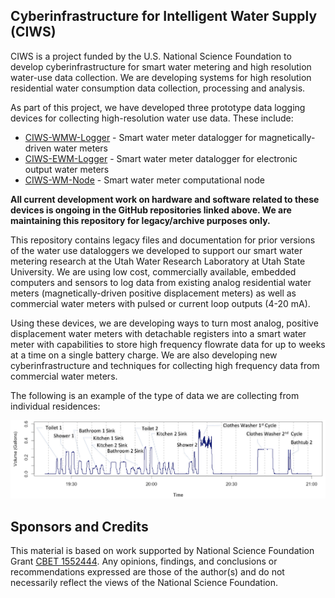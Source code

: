 ## Cyberinfrastructure for Intelligent Water Supply (CIWS)

CIWS is a project funded by the U.S. National Science Foundation to develop cyberinfrastructure for smart water metering and high resolution water-use data collection. We are developing systems for high resolution residential water consumption data collection, processing and analysis.

As part of this project, we have developed three prototype data logging devices for collecting high-resolution water use data. These include:

* [CIWS-WMW-Logger](https://github.com/UCHIC/CIWS-MWM-Logger) - Smart water meter datalogger for magnetically-driven water meters
* [CIWS-EWM-Logger](https://github.com/UCHIC/CIWS-EWM-Logger) - Smart water meter datalogger for electronic output water meters
* [CIWS-WM-Node](https://github.com/UCHIC/CIWS-WM-Node) - Smart water meter computational node

**All current development work on hardware and software related to these devices is ongoing in the GitHub repositories linked above. We are maintaining this repository for legacy/archive purposes only.**

This repository contains legacy files and documentation for prior versions of the water use dataloggers we developed to support our smart water metering research at the Utah Water Research Laboratory at Utah State University. We are using low cost, commercially available, embedded computers and sensors to log data from existing analog residential water meters (magnetically-driven positive displacement meters) as well as commercial water meters with pulsed or current loop outputs (4-20 mA). 

Using these devices, we are developing ways to turn most analog, positive displacement water meters with detachable registers into a smart water meter with capabilities to store high frequency flowrate data for up to weeks at a time on a single battery charge. We are also developing new cyberinfrastructure and techniques for collecting high frequency data from commercial water meters. 

The following is an example of the type of data we are collecting from individual residences:

![Data](/doc/images/data.png)

## Sponsors and Credits

This material is based on work supported by National Science Foundation Grant [CBET 1552444](http://www.nsf.gov/awardsearch/showAward?AWD_ID=1552444).  Any opinions, findings, and conclusions or recommendations expressed are those of the author(s) and do not necessarily reflect the views of the National Science Foundation.
